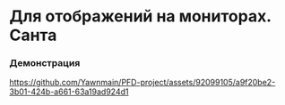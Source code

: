 # Для отображений на мониторах. Санта

### Демонстрация

https://github.com/Yawnmain/PFD-project/assets/92099105/a9f20be2-3b01-424b-a661-63a19ad924d1

